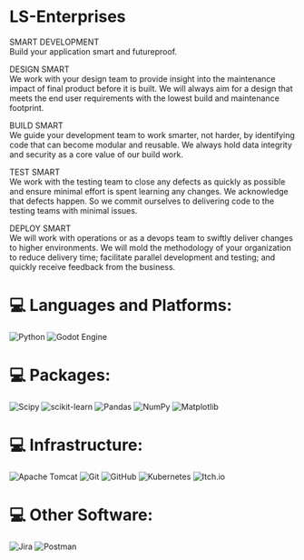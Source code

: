 # LS-Enterprises

SMART DEVELOPMENT <br>
Build your application smart and futureproof.

DESIGN SMART <br>
We work with your design team to provide insight into the maintenance impact of final product before it is built. We will always aim for a design that meets the end user requirements with the lowest build and maintenance footprint.

BUILD SMART <br>
We guide your development team to work smarter, not harder, by identifying code that can become modular and reusable. We always hold data integrity and security as a core value of our build work.

TEST SMART <br>
We work with the testing team to close any defects as quickly as possible and ensure minimal effort is spent learning any changes. We acknowledge that defects happen. So we commit ourselves to delivering code to the testing teams with minimal issues.

DEPLOY SMART <br>
We will work with operations or as a devops team to swiftly deliver changes to higher environments. We will mold the methodology of your organization to reduce delivery time; facilitate parallel development and testing; and quickly receive feedback from the business. 


# 💻 Languages and Platforms:
![Python](https://img.shields.io/badge/python-3670A0?style=for-the-badge&logo=python&logoColor=ffdd54) ![Godot Engine](https://img.shields.io/badge/GODOT-%23FFFFFF.svg?style=for-the-badge&logo=godot-engine)

# 💻 Packages:
![Scipy](https://img.shields.io/badge/SciPy-%230C55A5.svg?style=for-the-badge&logo=scipy&logoColor=%white) ![scikit-learn](https://img.shields.io/badge/scikit--learn-%23F7931E.svg?style=for-the-badge&logo=scikit-learn&logoColor=white) ![Pandas](https://img.shields.io/badge/pandas-%23150458.svg?style=for-the-badge&logo=pandas&logoColor=white) ![NumPy](https://img.shields.io/badge/numpy-%23013243.svg?style=for-the-badge&logo=numpy&logoColor=white) ![Matplotlib](https://img.shields.io/badge/Matplotlib-%23ffffff.svg?style=for-the-badge&logo=Matplotlib&logoColor=black) 

# 💻 Infrastructure:
![Apache Tomcat](https://img.shields.io/badge/apache%20tomcat-%23F8DC75.svg?style=for-the-badge&logo=apache-tomcat&logoColor=black) ![Git](https://img.shields.io/badge/git-%23F05033.svg?style=for-the-badge&logo=git&logoColor=white) ![GitHub](https://img.shields.io/badge/github-%23121011.svg?style=for-the-badge&logo=github&logoColor=white) ![Kubernetes](https://img.shields.io/badge/kubernetes-%23326ce5.svg?style=for-the-badge&logo=kubernetes&logoColor=white) ![Itch.io](https://img.shields.io/badge/Itch-%23FF0B34.svg?style=for-the-badge&logo=Itch.io&logoColor=white)

# 💻 Other Software:
![Jira](https://img.shields.io/badge/jira-%230A0FFF.svg?style=for-the-badge&logo=jira&logoColor=white) ![Postman](https://img.shields.io/badge/Postman-FF6C37?style=for-the-badge&logo=postman&logoColor=white)
<!-- Proudly created with GPRM ( https://gprm.itsvg.in ) -->
